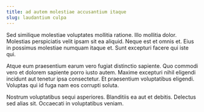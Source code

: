 ```yaml
---
title: ad autem molestiae accusantium itaque
slug: laudantium culpa
---
```


Sed similique molestiae voluptates mollitia ratione. Illo mollitia dolor. Molestias perspiciatis velit ipsam sit ea aliquid. Neque est et omnis et. Eius in possimus molestiae numquam itaque et. Sunt excepturi facere qui iste qui.

Atque eum praesentium earum vero fugiat distinctio sapiente. Quo commodi vero et dolorem sapiente porro iusto autem. Maxime excepturi nihil eligendi incidunt aut tenetur ipsa consectetur. Et praesentium voluptatibus eligendi. Voluptas qui id fuga nam eos corrupti soluta.

Nostrum voluptatibus sequi asperiores. Blanditiis ea aut et debitis. Delectus sed alias sit. Occaecati in voluptatibus veniam.
